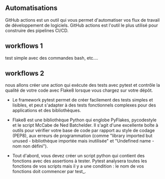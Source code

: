 ## Automatisations 

GitHub actions est un outil qui vous permet d'automatiser vos flux de travail de développement
de logiciels. GitHub actions est l'outil le plus utilisé pour construire des pipelines CI/CD.

##  workflows 1
test simple avec des commandes bash, etc....

## workflows 2
nous allons créer une action qui exécute des tests avec pytest et contrôle la qualité de votre code 
avec Flake8 lorsque vous chargez sur votre dépôt.

- Le framework pytest permet de créer facilement des tests simples et lisibles, et peut s'adapter à des tests fonctionnels complexes pour des applications et des bibliothèques.

- Flake8 est une bibliothèque Python qui englobe PyFlakes, pycodestyle et le script McCabe de Ned Batchelder. Il s'agit d'une excellente boîte à outils pour vérifier votre base de code par rapport au style de codage (PEP8), aux erreurs de programmation (comme "library imported but unused - bibliothèque importée mais inutilisée" et "Undefined name - nom non défini").

- Tout d'abord, vous devez créer un script python qui contient des fonctions avec des assertions à tester. 
Pytest analysera toutes les fonctions de vos scripts mais il y a une condition : le nom de vos fonctions doit commencer par test_.
